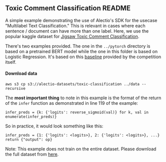 ## Toxic Comment Classification README

A simple example demonstrating the use of Alectio's SDK for the usecase "Multilabel Text Classification." This is relevant in cases where each sentence / document can have more than one label. Here, we use the popular kaggle dataset for [Jigsaw Toxic Comment Classification](https://www.kaggle.com/c/jigsaw-toxic-comment-classification-challenge). 

There's two examples provided. The one in the `../pytorch` directory is based on a pretrained BERT model while the one in this folder is based on Logistic Regression. It's based on this [baseline](https://www.kaggle.com/tunguz/logistic-regression-with-words-and-char-n-grams) provided by the competition itself.

#### Download data
```
aws s3 cp s3://alectio-datasets/toxic-classification ../data --recursive
```

The **most important thing** to note in this example is the format of the return of the `infer` function as demonstrated in line 119 of the example:
```
infer_preds = {k: {'logits': reverse_sigmoid(val)} for k, val in enumerate(infer_preds)}
```
So in practice, it would look something like this:
```
infer_preds = {1: {'logits': <logits>}, 2: {'logits': <logits>}, ...}
return {"output": op}
```

Note: This example does not train on the entire dataset. Please download the full dataset from [here](https://www.kaggle.com/c/jigsaw-toxic-comment-classification-challenge).